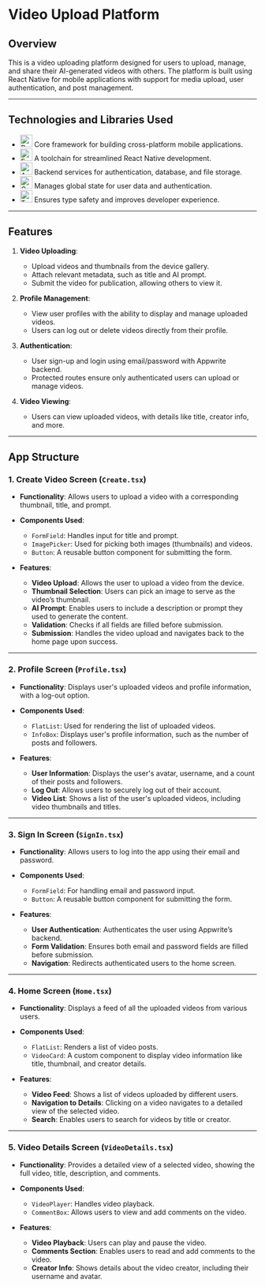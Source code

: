 # Video Upload Platform

## Overview

This is a video uploading platform designed for users to upload, manage, and share their AI-generated videos with others. The platform is built using React Native for mobile applications with support for media upload, user authentication, and post management.

---

## Technologies and Libraries Used

- [<img alt="React Native" src="https://img.shields.io/badge/-React%20Native-61DAFB?style=flat-square&logo=react&logoColor=white" height="25">](https://reactnative.dev/) Core framework for building cross-platform mobile applications.
- [<img alt="Expo" src="https://img.shields.io/badge/-Expo-000020?style=flat-square&logo=expo&logoColor=white" height="25">](https://expo.dev/) A toolchain for streamlined React Native development.
- [<img alt="Appwrite" src="https://img.shields.io/badge/-Appwrite-F02E65?style=flat-square&logo=appwrite&logoColor=white" height="25">](https://appwrite.io/) Backend services for authentication, database, and file storage.
- [<img alt="Context API" src="https://img.shields.io/badge/-Context%20API-20232A?style=flat-square&logo=react&logoColor=61DAFB" height="25">](https://reactjs.org/docs/context.html) Manages global state for user data and authentication.
- [<img alt="TypeScript" src="https://img.shields.io/badge/-TypeScript-007ACC?style=flat-square&logo=typescript&logoColor=white" height="25">](https://www.typescriptlang.org/) Ensures type safety and improves developer experience.

---

## Features

1. **Video Uploading**:

   - Upload videos and thumbnails from the device gallery.
   - Attach relevant metadata, such as title and AI prompt.
   - Submit the video for publication, allowing others to view it.

2. **Profile Management**:

   - View user profiles with the ability to display and manage uploaded videos.
   - Users can log out or delete videos directly from their profile.

3. **Authentication**:

   - User sign-up and login using email/password with Appwrite backend.
   - Protected routes ensure only authenticated users can upload or manage videos.

4. **Video Viewing**:
   - Users can view uploaded videos, with details like title, creator info, and more.

---

## App Structure

### 1. **Create Video Screen** (`Create.tsx`)

- **Functionality**: Allows users to upload a video with a corresponding thumbnail, title, and prompt.
- **Components Used**:

  - `FormField`: Handles input for title and prompt.
  - `ImagePicker`: Used for picking both images (thumbnails) and videos.
  - `Button`: A reusable button component for submitting the form.

- **Features**:
  - **Video Upload**: Allows the user to upload a video from the device.
  - **Thumbnail Selection**: Users can pick an image to serve as the video’s thumbnail.
  - **AI Prompt**: Enables users to include a description or prompt they used to generate the content.
  - **Validation**: Checks if all fields are filled before submission.
  - **Submission**: Handles the video upload and navigates back to the home page upon success.

---

### 2. **Profile Screen** (`Profile.tsx`)

- **Functionality**: Displays user's uploaded videos and profile information, with a log-out option.
- **Components Used**:

  - `FlatList`: Used for rendering the list of uploaded videos.
  - `InfoBox`: Displays user's profile information, such as the number of posts and followers.

- **Features**:
  - **User Information**: Displays the user's avatar, username, and a count of their posts and followers.
  - **Log Out**: Allows users to securely log out of their account.
  - **Video List**: Shows a list of the user's uploaded videos, including video thumbnails and titles.

---

### 3. **Sign In Screen** (`SignIn.tsx`)

- **Functionality**: Allows users to log into the app using their email and password.
- **Components Used**:

  - `FormField`: For handling email and password input.
  - `Button`: A reusable button component for submitting the form.

- **Features**:
  - **User Authentication**: Authenticates the user using Appwrite’s backend.
  - **Form Validation**: Ensures both email and password fields are filled before submission.
  - **Navigation**: Redirects authenticated users to the home screen.

---

### 4. **Home Screen** (`Home.tsx`)

- **Functionality**: Displays a feed of all the uploaded videos from various users.
- **Components Used**:

  - `FlatList`: Renders a list of video posts.
  - `VideoCard`: A custom component to display video information like title, thumbnail, and creator details.

- **Features**:
  - **Video Feed**: Shows a list of videos uploaded by different users.
  - **Navigation to Details**: Clicking on a video navigates to a detailed view of the selected video.
  - **Search**: Enables users to search for videos by title or creator.

---

### 5. **Video Details Screen** (`VideoDetails.tsx`)

- **Functionality**: Provides a detailed view of a selected video, showing the full video, title, description, and comments.
- **Components Used**:

  - `VideoPlayer`: Handles video playback.
  - `CommentBox`: Allows users to view and add comments on the video.

- **Features**:
  - **Video Playback**: Users can play and pause the video.
  - **Comments Section**: Enables users to read and add comments to the video.
  - **Creator Info**: Shows details about the video creator, including their username and avatar.
